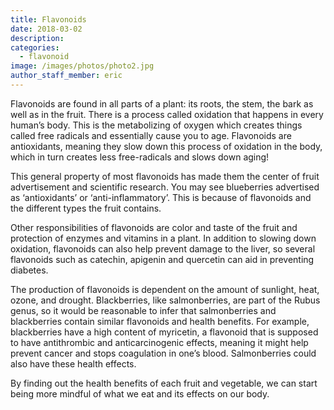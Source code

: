 ```yaml
---
title: Flavonoids
date: 2018-03-02
description: 
categories:
  - flavonoid
image: /images/photos/photo2.jpg
author_staff_member: eric
---
```


  Flavonoids are found in all parts of a plant: its roots, the stem, the bark as well as in the fruit. There is a process called oxidation that happens in every human’s body. This is the metabolizing of oxygen which creates things called free radicals and essentially cause you to age. Flavonoids are antioxidants, meaning they slow down this process of oxidation in the body, which in turn creates less free-radicals and slows down aging!  

This general property of most flavonoids has made them the center of fruit advertisement and scientific research. You may see blueberries advertised as ‘antioxidants’ or ‘anti-inflammatory’. This is because of flavonoids and the different types the fruit contains. 

Other responsibilities of flavonoids are color and taste of the fruit and protection of enzymes and vitamins in a plant. In addition to slowing down oxidation, flavonoids can also help prevent damage to the liver, so several flavonoids such as catechin, apigenin and quercetin can aid in preventing diabetes.  

The production of flavonoids is dependent on the amount of sunlight, heat, ozone, and drought. Blackberries, like salmonberries, are part of the Rubus genus, so it would be reasonable to infer that salmonberries and blackberries contain similar flavonoids and health benefits. For example, blackberries have a high content of myricetin, a flavonoid that is supposed to have antithrombic and anticarcinogenic effects, meaning it might help prevent cancer and stops coagulation in one’s blood. Salmonberries could also have these health effects. 

 By finding out the health benefits of each fruit and vegetable, we can start being more mindful of what we eat and its effects on our body.  
